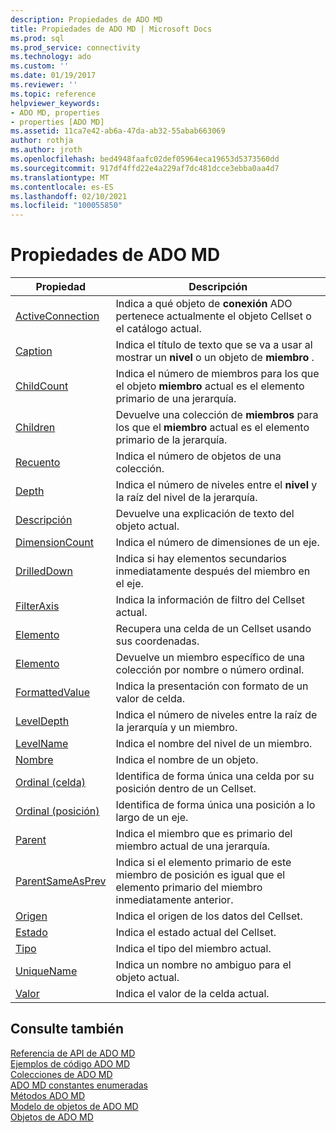 ```yaml
---
description: Propiedades de ADO MD
title: Propiedades de ADO MD | Microsoft Docs
ms.prod: sql
ms.prod_service: connectivity
ms.technology: ado
ms.custom: ''
ms.date: 01/19/2017
ms.reviewer: ''
ms.topic: reference
helpviewer_keywords:
- ADO MD, properties
- properties [ADO MD]
ms.assetid: 11ca7e42-ab6a-47da-ab32-55abab663069
author: rothja
ms.author: jroth
ms.openlocfilehash: bed4948faafc02def05964eca19653d5373560dd
ms.sourcegitcommit: 917df4ffd22e4a229af7dc481dcce3ebba0aa4d7
ms.translationtype: MT
ms.contentlocale: es-ES
ms.lasthandoff: 02/10/2021
ms.locfileid: "100055850"
---
```

# <a name="ado-md-properties"></a>Propiedades de ADO MD

|Propiedad|Descripción|  
|-|-|  
|[ActiveConnection](./activeconnection-property-ado-md.md)|Indica a qué objeto de **conexión** ADO pertenece actualmente el objeto Cellset o el catálogo actual.|  
|[Caption](./caption-property-ado-md.md)|Indica el título de texto que se va a usar al mostrar un **nivel** o un objeto de **miembro** .|  
|[ChildCount](./childcount-property-ado-md.md)|Indica el número de miembros para los que el objeto **miembro** actual es el elemento primario de una jerarquía.|  
|[Children](./children-property-ado-md.md)|Devuelve una colección de **miembros** para los que el **miembro** actual es el elemento primario de la jerarquía.|  
|[Recuento](../ado-api/count-property-ado.md)|Indica el número de objetos de una colección.|  
|[Depth](./depth-property-ado-md.md)|Indica el número de niveles entre el **nivel** y la raíz del nivel de la jerarquía.|  
|[Descripción](./description-property-ado-md.md)|Devuelve una explicación de texto del objeto actual.|  
|[DimensionCount](./dimensioncount-property-ado-md.md)|Indica el número de dimensiones de un eje.|  
|[DrilledDown](./drilleddown-property-ado-md.md)|Indica si hay elementos secundarios inmediatamente después del miembro en el eje.|  
|[FilterAxis](./filteraxis-property-ado-md.md)|Indica la información de filtro del Cellset actual.|  
|[Elemento](./item-property-ado-md-cellset.md)|Recupera una celda de un Cellset usando sus coordenadas.|  
|[Elemento](../ado-api/item-property-ado.md)|Devuelve un miembro específico de una colección por nombre o número ordinal.|  
|[FormattedValue](./formattedvalue-property-ado-md.md)|Indica la presentación con formato de un valor de celda.|  
|[LevelDepth](./leveldepth-property-ado-md.md)|Indica el número de niveles entre la raíz de la jerarquía y un miembro.|  
|[LevelName](./levelname-property-ado-md.md)|Indica el nombre del nivel de un miembro.|  
|[Nombre](./name-property-ado-md.md)|Indica el nombre de un objeto.|  
|[Ordinal (celda)](./ordinal-property-ado-md-cell.md)|Identifica de forma única una celda por su posición dentro de un Cellset.|  
|[Ordinal (posición)](./ordinal-property-ado-md-position.md)|Identifica de forma única una posición a lo largo de un eje.|  
|[Parent](./parent-property-ado-md.md)|Indica el miembro que es primario del miembro actual de una jerarquía.|  
|[ParentSameAsPrev](./parentsameasprev-property-ado-md.md)|Indica si el elemento primario de este miembro de posición es igual que el elemento primario del miembro inmediatamente anterior.|  
|[Origen](./source-property-ado-md.md)|Indica el origen de los datos del Cellset.|  
|[Estado](./state-property-ado-md.md)|Indica el estado actual del Cellset.|  
|[Tipo](./type-property-ado-md.md)|Indica el tipo del miembro actual.|  
|[UniqueName](./uniquename-property-ado-md.md)|Indica un nombre no ambiguo para el objeto actual.|  
|[Valor](./value-property-ado-md.md)|Indica el valor de la celda actual.|  
  
## <a name="see-also"></a>Consulte también  
 [Referencia de API de ADO MD](./ado-md-object-model.md)   
 [Ejemplos de código ADO MD](./ado-md-code-examples.md)   
 [Colecciones de ADO MD](./ado-md-collections.md)   
 [ADO MD constantes enumeradas](./ado-md-enumerated-constants.md)   
 [Métodos ADO MD](./ado-md-methods.md)   
 [Modelo de objetos de ADO MD](./ado-md-object-model.md)   
 [Objetos de ADO MD](./ado-md-objects.md)